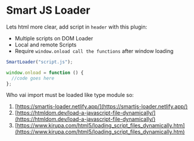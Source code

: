 # Smart JS Loader

Lets html more clear, add script in `header` with this plugin:

- Multiple scripts on DOM Loader
- Local and remote Scripts
- Require `window.onload call the functions` after window loading

```js
SmartLoader("script.js");

window.onload = function () {
  //code goes here
};
```

Who vai import must be loaded like type module so:



1. [https://smartjs-loader.netlify.app/](https://smartjs-loader.netlify.app/)
2. [https://htmldom.dev/load-a-javascript-file-dynamically/](https://htmldom.dev/load-a-javascript-file-dynamically/)
3. [https://www.kirupa.com/html5/loading_script_files_dynamically.htm](https://www.kirupa.com/html5/loading_script_files_dynamically.htm)
